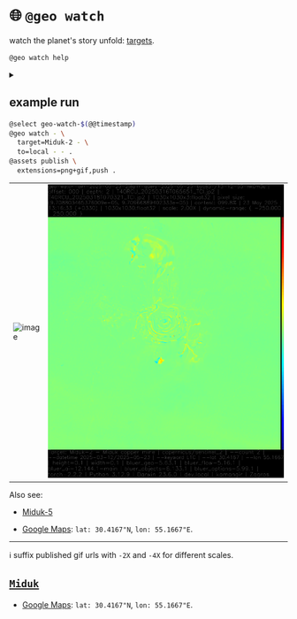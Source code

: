 # 🌐 `@geo watch`

watch the planet's story unfold: [targets](./targets.geojson).


```bash
@geo watch help
```
<details>
<summary></summary>

```bash
@geo \
	watch \
	[dryrun] \
	[<query-object-name> | target=<target>] \
	[algo=<algo>,<algo-options>] \
	[~submit | dryrun,to=<runner>] \
	[dryrun,<map-options>] \
	[content=<0.5>,dryrun,~gif,<reduce-options>] \
	[-|<object-name>]
 . watch target -> <object-name>.
   algo: diff | modality
   <algo-options>:
      diff: modality=<modality>,range=<100.0>
      modality: modality=<modality>
   modality: rgb[@<keyword>]
   runner: generic | local | localflow
   target: Miduk | Miduk-2 | Miduk-3 | Miduk-5 | Miduk-test
@geo \
	watch \
	map \
	[algo=<algo>,dryrun,~download,modality=<modality>,offset=<offset>,suffix=<suffix>,~upload] \
	[.|<query-object-name>]
 . @geo watch map <query-object-name> @ <offset> -> /<suffix>.
@geo \
	watch \
	query \
	[dryrun,target=<target>,~upload] \
	[.|<object-name>]
 . query target -> <object-name>.
@geo \
	watch \
	reduce \
	[algo=<algo>dryrun,~download,publish,suffix=<suffix>,~upload] \
	[..|<query-object-name>] \
	[.|<object-name>]
 . @geo watch reduce <query-object-name>/<suffix> -> <object-name>.
@targets cat \
	<target-name>
 . cat <target-name>.
@targets cp|copy \
	[-] \
	[..|<object-name-1>] \
	[.|<object-name-2>]
 . copy <object-name-1>/target -> <object-name-2>.
@targets download \
	[open,QGIS]
 . download watch targets.
   object: $BLUE_GEO_WATCH_TARGET_LIST
@targets edit
 . edit watch targets.
   /Users/kamangir/storage/abcli/bluer-geo-target-list-v1/metadata.yaml
   object: $BLUE_GEO_WATCH_TARGET_LIST
@targets get \
	[--delim space] \
	[--including_versions 0] \
	[--target_name <target>] \
	[--what <catalog|collection|exists|one_liner|query_args>]
 . get <target> info.
@targets list \
	[--catalog <catalog>] \
	[--collection <collection>] \
	[--count <count>] \
	[--delim <space>] \
	[--including_versions 0]
 . list targets.
@targets open \
	[~QGIS,template]
 . open targets.
@targets publish \
	[template]
 . publish watch targets.
@targets save \
	[target=all|<target-name>] \
	[.|<object-name>]
 . save target(s) -> <object-name>.
   template: $BLUE_GEO_QGIS_TEMPLATE_WATCH
@targets test
 . test watch targets.
@targets update_template \
	[~download,target=all|<target-name>,~upload]
 . update target template.
@targets upload
 . upload watch targets.
   object: $BLUE_GEO_WATCH_TARGET_LIST
```

</details>

## example run

```bash
@select geo-watch-$(@@timestamp)
@geo watch - \
  target=Miduk-2 - \
  to=local - - .
@assets publish \
  extensions=png+gif,push .
```


| | |
|-|-|
| ![image](https://github.com/kamangir/assets/blob/main/geo-watch-2025-05-23-2ck64x/geo-watch-2025-05-23-2ck64x.gif?raw=true) | ![image](https://github.com/kamangir/assets/blob/main/geo-watch-diff-2025-05-23-2j8p1f/geo-watch-diff-2025-05-23-2j8p1f.gif?raw=true) |

Also see:
- [Miduk-5](./Miduk-5.md)

 - [Google Maps](https://maps.app.goo.gl/vaVBoDgci6kJP2KEA): `lat: 30.4167"N`, `lon: 55.1667"E`.

---


ℹ️ suffix published gif urls with `-2X` and `-4X` for different scales.

## [`Miduk`](./targets/md/Miduk.md)
 - [Google Maps](https://maps.app.goo.gl/vaVBoDgci6kJP2KEA): `lat: 30.4167"N`, `lon: 55.1667"E`.

